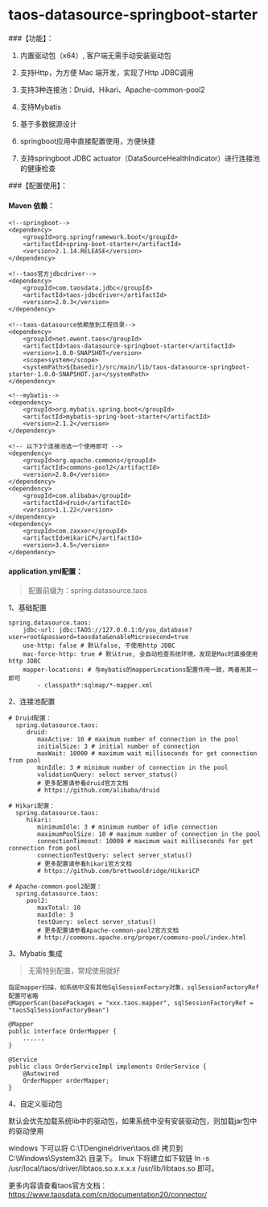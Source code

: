 # taos-datasource-springboot-starter

###【功能】：

1. 内置驱动包（x64）, 客户端无需手动安装驱动包

2. 支持Http，为方便 Mac 端开发，实现了Http JDBC调用

3. 支持3种连接池：Druid、Hikari、Apache-common-pool2

4. 支持Mybatis

5. 基于多数据源设计

6. springboot应用中直接配置使用，方便快捷

7. 支持springboot JDBC actuator（DataSourceHealthIndicator）进行连接池的健康检查

###【配置使用】：

#### Maven 依赖：
```
<!--springboot-->
<dependency>
    <groupId>org.springframework.boot</groupId>
    <artifactId>spring-boot-starter</artifactId>
    <version>2.1.14.RELEASE</version>
</dependency>

<!--taos官方jdbcdriver-->
<dependency>
    <groupId>com.taosdata.jdbc</groupId>
    <artifactId>taos-jdbcdriver</artifactId>
    <version>2.0.3</version>
</dependency>

<!--taos-datasource依赖放到工程目录-->
<dependency>
    <groupId>net.ewent.taos</groupId>
    <artifactId>taos-datasource-springboot-starter</artifactId>
    <version>1.0.0-SNAPSHOT</version>
    <scope>system</scope>
    <systemPath>${basedir}/src/main/lib/taos-datasource-springboot-starter-1.0.0-SNAPSHOT.jar</systemPath>
</dependency>

<!--mybatis-->
<dependency>
    <groupId>org.mybatis.spring.boot</groupId>
    <artifactId>mybatis-spring-boot-starter</artifactId>
    <version>2.1.2</version>
</dependency>

<!-- 以下3个连接池选一个使用即可 -->
<dependency>
    <groupId>org.apache.commons</groupId>
    <artifactId>commons-pool2</artifactId>
    <version>2.8.0</version>
</dependency>
<dependency>
    <groupId>com.alibaba</groupId>
    <artifactId>druid</artifactId>
    <version>1.1.22</version>
</dependency>
<dependency>
    <groupId>com.zaxxer</groupId>
    <artifactId>HikariCP</artifactId>
    <version>3.4.5</version>
</dependency>
```

#### application.yml配置：

> 配置前缀为：spring.datasource.taos

1、基础配置

```
spring.datasource.taos:
    jdbc-url: jdbc:TAOS://127.0.0.1:0/you_database?user=root&password=taosdata&enableMicrosecond=true
    use-http: false # 默认false, 不使用http JDBC
    mac-force-http: true # 默认true, 会自动检查系统环境，发现是Mac时直接使用http JDBC
    mapper-locations: # 与mybatis的mapperLocations配置作用一致，两者用其一即可
        - classpath*:sqlmap/*-mapper.xml
```

2、连接池配置

```
# Druid配置：
  spring.datasource.taos:
     druid:
        maxActive: 10 # maximum number of connection in the pool
        initialSize: 3 # initial number of connection
        maxWait: 10000 # maximum wait milliseconds for get connection from pool
        minIdle: 3 # minimum number of connection in the pool
        validationQuery: select server_status()
        # 更多配置请参看druid官方文档
        # https://github.com/alibaba/druid

# Hikari配置：
  spring.datasource.taos:
     hikari:
        minimumIdle: 3 # minimum number of idle connection
        maximumPoolSize: 10 # maximum number of connection in the pool
        connectionTimeout: 10000 # maximum wait milliseconds for get connection from pool
        connectionTestQuery: select server_status()
        # 更多配置请参看hikari官方文档
        # https://github.com/brettwooldridge/HikariCP

# Apache-common-pool2配置：
  spring.datasource.taos:
     pool2:
        maxTotal: 10
        maxIdle: 3
        testQuery: select server_status()
        # 更多配置请参看Apache-common-pool2官方文档
        # http://commons.apache.org/proper/commons-pool/index.html
```

3、Mybatis 集成
> 无需特别配置，常规使用就好

```
指定mapper扫描，如系统中没有其他SqlSessionFactory对象，sqlSessionFactoryRef配置可省略
@MapperScan(basePackages = "xxx.taos.mapper", sqlSessionFactoryRef = "taosSqlSessionFactoryBean")

@Mapper
public interface OrderMapper {
    ......
}

@Service
public class OrderServiceImpl implements OrderService {
    @Autowired
    OrderMapper orderMapper;
}
```

4、自定义驱动包

默认会优先加载系统lib中的驱动包，如果系统中没有安装驱动包，则加载jar包中的驱动使用

windows 下可以将 C:\TDengine\driver\taos.dll 拷贝到 C:\Windows\System32\ 目录下。
linux   下将建立如下软链 ln -s /usr/local/taos/driver/libtaos.so.x.x.x.x /usr/lib/libtaos.so 即可。

更多内容请查看taos官方文档：https://www.taosdata.com/cn/documentation20/connector/
    